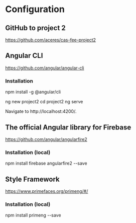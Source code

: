 # Configuration

## GitHub to project 2

https://github.com/aceres/cas-fee-project2

## Angular CLI

https://github.com/angular/angular-cli

### Installation

npm install -g @angular/cli

ng new project2
cd project2
ng serve

Navigate to http://localhost:4200/.

## The official Angular library for Firebase

https://github.com/angular/angularfire2

### Installation (local)

npm install firebase angularfire2 --save

## Style Framework

https://www.primefaces.org/primeng/#/

### Installation (local)

npm install primeng --save
